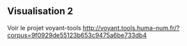  ## Visualisation 2

Voir le projet voyant-tools
http://voyant.tools.huma-num.fr/?corpus=9f0929de55123b653c9475a6be733db4

